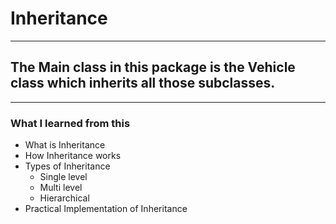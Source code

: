 # Inheritance
***

## The Main class in this package is the Vehicle class which inherits all those subclasses.

***

### What I learned from this
- What is Inheritance
- How Inheritance works
- Types of Inheritance
  - Single level
  - Multi level
  - Hierarchical
- Practical Implementation of Inheritance